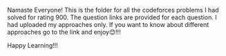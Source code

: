 Namaste Everyone! This is the folder for all the codeforces problems I had solved for rating 900. The question links are provided for each question. I had uploaded my approaches only. If you want to know about different approaches go to the link and enjoy😊!!!

Happy Learning!!!
